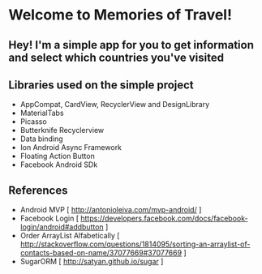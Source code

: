 Welcome to Memories of Travel!
===================


Hey! I'm a simple app for you to get information and select which **countries** you've visited
----------

Libraries used on the simple project
------------------------------------
* AppCompat, CardView, RecyclerView and DesignLibrary
* MaterialTabs
* Picasso
* Butterknife Recyclerview
* Data binding
* Ion Android Async Framework
* Floating Action Button
* Facebook Android SDk

References
-------------
* Android MVP [ http://antonioleiva.com/mvp-android/ ]
* Facebook Login [ https://developers.facebook.com/docs/facebook-login/android#addbutton ]
* Order ArrayList Alfabetically  [ http://stackoverflow.com/questions/1814095/sorting-an-arraylist-of-contacts-based-on-name/37077669#37077669 ]
*  SugarORM [ http://satyan.github.io/sugar ]


